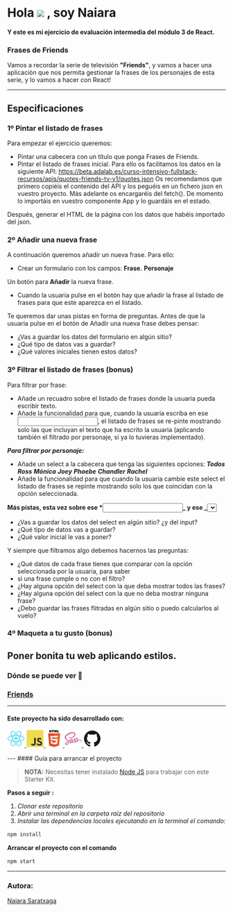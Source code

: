 # Hola <img src="https://media.giphy.com/media/hvRJCLFzcasrR4ia7z/giphy.gif" width="30px"> , soy Naiara

**Y este es mi ejercicio de evaluación intermedia del módulo 3 de React.**

### Frases de Friends

Vamos a recordar la serie de televisión **"Friends"**, y vamos a hacer una aplicación que nos permita gestionar
la frases de los personajes de esta serie, y lo vamos a hacer con React!

---

## Especificaciones

### 1º Pintar el listado de frases

Para empezar el ejercicio queremos:

- Pintar una cabecera con un título que ponga Frases de Friends.
- Pintar el listado de frases inicial. Para ello os facilitamos los datos en la siguiente API:
  https://beta.adalab.es/curso-intensivo-fullstack-recursos/apis/quotes-friends-tv-v1/quotes.json
  Os recomendamos que primero copiéis el contenido del API y los peguéis en un fichero json en vuestro
  proyecto. Más adelante os encargaréis del fetch(). De momento lo importáis en vuestro componente App y
  lo guardáis en el estado.

Después, generar el HTML de la página con los datos que habéis importado del json.

### 2º Añadir una nueva frase

A continuación queremos añadir un nueva frase. Para ello:

- Crear un formulario con los campos:
  **Frase.**
  **Personaje**

Un botón para **Añadir** la nueva frase.

- Cuando la usuaria pulse en el botón hay que añadir la frase al listado de frases para que este
  aparezca en el listado.

Te queremos dar unas pistas en forma de preguntas. Antes de que la usuaria pulse en el botón de Añadir
una nueva frase debes pensar:

- ¿Vas a guardar los datos del formulario en algún sitio?
- ¿Qué tipo de datos vas a guardar?
- ¿Qué valores iniciales tienen estos datos?

### 3º Filtrar el listado de frases (bonus)

Para filtrar por frase:

- Añade un recuadro sobre el listado de frases donde la usuaria pueda escribir texto.
- Añade la funcionalidad para que, cuando la usuaria escriba en ese <input>, el listado de frases se
  re-pinte mostrando solo las que incluyan el texto que ha escrito la usuaria (aplicando también el
  filtrado por personaje, si ya lo tuvieras implementado).

**_Para filtrar por personaje:_**

- Añade un select a la cabecera que tenga las siguientes opciones:
  **_Todos_**
  **_Ross_**
  **_Mónica_**
  **_Joey_**
  **_Phoebe_**
  **_Chandler_**
  **_Rachel_**
- Añade la funcionalidad para que cuando la usuaria cambie este select el listado de frases se repinte
  mostrando solo los que coincidan con la opción seleccionada.

**Más pistas, esta vez sobre ese \***<Input>**_ y ese _**<Select>\*\*\*:

- ¿Vas a guardar los datos del select en algún sitio? ¿y del input?
- ¿Qué tipo de datos vas a guardar?
- ¿Qué valor inicial le vas a poner?

Y siempre que filtramos algo debemos hacernos las preguntas:

- ¿Qué datos de cada frase tienes que comparar con la opción seleccionada por la usuaria, para saber
- si una frase cumple o no con el filtro?
- ¿Hay alguna opción del select con la que deba mostrar todos las frases?
- ¿Hay alguna opción del select con la que no deba mostrar ninguna frase?
- ¿Debo guardar las frases flitradas en algún sitio o puedo calcularlos al vuelo?

### 4º Maqueta a tu gusto (bonus)

## Poner bonita tu web aplicando estilos.

### Dónde se puede ver 👀

### **[Friends](http://beta.adalab.es/modulo-3-evaluacion-intermedia-NaiSaratxaga/)**

---

#### Este proyecto ha sido desarrollado con:

<p>
<a href="https://reactjs.org/" target="_blank" rel="noreferrer"> <img src="https://raw.githubusercontent.com/devicons/devicon/master/icons/react/react-original.svg" alt="react" width="40" height="40"/> </a> 
<a href="https://developer.mozilla.org/en-US/docs/Web/JavaScript" target="_blank" rel="noreferrer"> <img src="https://raw.githubusercontent.com/devicons/devicon/master/icons/javascript/javascript-original.svg" alt="javascript" width="40" height="40"/> 
<a href="https://www.w3.org/html/" target="_blank" rel="noreferrer"> <img src="https://raw.githubusercontent.com/devicons/devicon/master/icons/html5/html5-original-wordmark.svg" alt="html5" width="40" height="40"/>
<a href="https://sass-lang.com" target="_blank" rel="noreferrer"> <img src="https://raw.githubusercontent.com/devicons/devicon/master/icons/sass/sass-original.svg" alt="sass" width="40" height="40"/>
<a href="https://github.com/" target="_blank" rel="noreferrer"> <img src="https://raw.githubusercontent.com/devicons/devicon/master/icons/github/github-original.svg" alt=“github” width="40" height="40"/> </a> 
</p>
---
#### Guía para arrancar el proyecto

> **NOTA:** Necesitas tener instalado [Node JS](https://nodejs.org/) para trabajar con este Starter Kit.

**Pasos a seguir :**

1. _Clonar este repositorio_
2. _Abrir una terminal en la carpeta raíz del repositorio_
3. _Instalar las dependencias locales ejecutando en la terminal el comando:_

```bash
npm install
```

**Arrancar el proyecto con el comando**

```bash
npm start
```

---

### Autora:

[Naiara Saratxaga](https://github.com/NaiSaratxaga)
